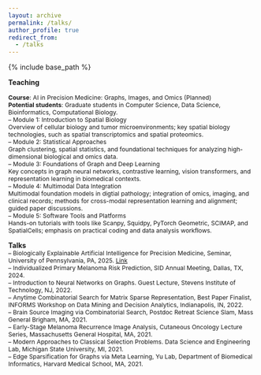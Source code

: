 ```yaml
---
layout: archive
permalink: /talks/
author_profile: true
redirect_from:
  - /talks
---
```


{% include base_path %}

**Teaching**                 
<span style="font-size:0.87em;">  
**Course**: AI in Precision Medicine: Graphs, Images, and Omics (Planned)   
**Potential students**: Graduate students in Computer Science, Data Science, Bioinformatics, Computational Biology.    
– Module 1: Introduction to Spatial Biology       
Overview of cellular biology and tumor microenvironments; key spatial biology technologies, such as spatial transcriptomics and spatial proteomics.               
– Module 2: Statistical Approaches       
Graph clustering, spatial statistics, and foundational techniques for analyzing high-dimensional biological and omics data.      
– Module 3: Foundations of Graph and Deep Learning             
Key concepts in graph neural networks, contrastive learning, vision transformers, and representation learning in biomedical contexts.        
– Module 4: Multimodal Data Integration      
Multimodal foundation models in digtial pathology; integration of omics, imaging, and clinical records; methods for cross-modal representation learning and alignment; guided paper discussions.        
– Module 5: Software Tools and Platforms                  
Hands-on tutorials with tools like Scanpy, Squidpy, PyTorch Geometric, SCIMAP, and SpatialCells; emphasis on practical coding and data analysis workflows.
</span>

**Talks**    
<span style="font-size:0.87em;">
– Biologically Explainable Artificial Intelligence for Precision Medicine, Seminar, University of Pennsylvania, PA, 2025. 
[Link](https://events.med.upenn.edu/dbei/event/783950-dbei-special-seminar-division-of-informatics)         
– Individualized Primary Melanoma Risk Prediction, SID Annual Meeting, Dallas, TX, 2024.     
– Introduction to Neural Networks on Graphs. Guest Lecture, Stevens Institute of Technology, NJ, 2022.       
– Anytime Combinatorial Search for Matrix Sparse Representation, Best Paper Finalist, INFORMS Workshop on Data Mining and Decision Analytics, Indianapolis, IN, 2022.     
– Brain Source Imaging via Combinatorial Search, Postdoc Retreat Science Slam, Mass General Brigham, MA, 2021.     
– Early-Stage Melanoma Recurrence Image Analysis, Cutaneous Oncology Lecture Series, Massachusetts General Hospital, MA, 2021.     
– Modern Approaches to Classical Selection Problems. Data Science and Engineering Lab, Michigan State University, MI, 2021.     
– Edge Sparsification for Graphs via Meta Learning, Yu Lab, Department of Biomedical Informatics, Harvard Medical School, MA, 2021. 
</span>

